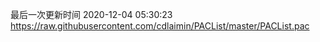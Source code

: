 最后一次更新时间 2020-12-04 05:30:23
https://raw.githubusercontent.com/cdlaimin/PACList/master/PACList.pac

